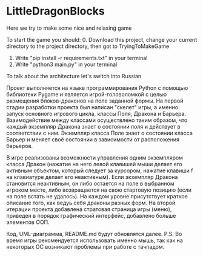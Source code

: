 # LittleDragonBlocks
Here we try to make some nice and relaxing game

To start the game you should:
0. Download this project, change your current directory to the project directory, then got to TryingToMakeGame
1. Write "pip install -r requirements.txt" in your terminal
2. Write "python3 main.py" in your terminal

To talk about the architecture let's switch into Russian

Проект выполняется на языке программирования Python c помощью библиотеки Pygame и
является игрой-головоломкой с целью размещения блоков-драконов на поле заданной формы.
На первой стадии разработки проекта был написан "скелет" игры, а именно: запуск основного игрового цикла, классы Поля, Дракона и Барьера.
Взаимодействие между классами осуществлено таким образом, что каждый экземпляр Дракона знает о состоянии поля и действует
в соответствии с ним. Экземпляр класса Поле знает о состоянии класса Барьер и меняет своё состоянии в зависимости от 
расположения барьеров.

В игре реализованы возможности управления одним экземпляром класса Дракон (нажатие на него левой клавишей мыши делает его активным объектом, который следует за курсором, нажатие клавиши f на клавиатуре делает его неактивным). Если экхемпляр Дракона становится неактивным, он либо остается на поле в выбранном игроком месте, либо возвращается на свою стартовую позицию (если на поле встать не удалось). На каждом уровне присутствует краткое описание того, как ведуь себя драконы разных форм.
На второй итерации проекта добавлена стратовая страница игры (меню), приведен в порядок графический интерфейс, добавлено больше элементов ООП.

Код, UML-диаграмма, README.md будут обновлятся далее.
P.S. Во время игры рекомендуется использовать именно мышь, так как на некоторых ОС возникают проблемы при работе с тачпадом.
